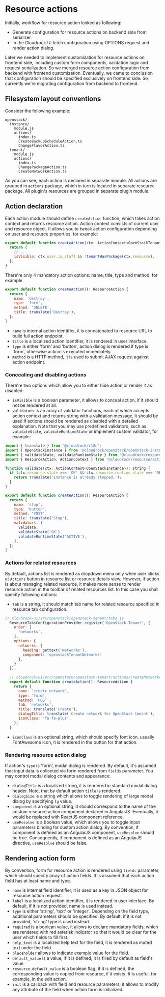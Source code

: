 # Resource actions

Initially, workflow for resource action looked as following:

* Generate configuration for resource actions on backend side from serializer.
* In the Cloudrock UI fetch configuration using OPTIONS request and render action dialog.

Later we needed to implement customization for resource actions on frontend side, including custom form components, validation logic and request serialization. So we merged resource action configuration from backend with frontend customization. Eventually, we came to conclusion that configuration should be specified exclusively on frontend side. So currently we're migrating configuration from backend to frontend.

## Filesystem layout conventions

Consider the following example:

```dir
openstack/
  instance/
    module.js
    actions/
      index.ts
      CreateBackupScheduleAction.ts
      ChangeFlavorAction.ts
  tenant/
    module.js
    actions/
      index.ts
      ChangePackageAction.ts
      CreateNetworkAction.ts
```

As you can see, each action is declared in separate module. All actions are grouped in `actions` package, which in turn is located in separate resource package. All plugin's resources are grouped in separate plugin module.

## Action declaration

Each action module should define `createAction` function, which takes action context and returns resource action. Action context consists of current user and resource object. It allows you to tweak action configuration depending on user and resource properties, for example:

```javascript
export default function createAction(ctx: ActionContext<OpenStackTenant>): ResourceAction {
  return {
    // ...
    isVisible: ctx.user.is_staff && !tenantHasPackage(ctx.resource),
  };
}
```

There're only 4 mandatory action options: name, title, type and method, for example:

```javascript
export default function createAction(): ResourceAction {
  return {
    name: 'destroy',
    type: 'form',
    method: 'DELETE',
    title: translate('Destroy'),
  };
}
```

* `name` is internal action identifier, it is concatenated to resource URL to build full action endpoint.
* `title` is a localized action identifier, it is rendered in user interface.
* `type` is either 'form' and 'button', action dialog is rendered if type is 'form', otherwise action is executed immediately.
* `method` is a HTTP method, it is used to submit AJAX request against action endpoint.

### Concealing and disabling actions

There're two options which allow you to either hide action or render it as disabled:

* `isVisible` is a boolean parameter, it allows to conceal action, if it should not be rendered at all.
* `validators` is an array of validator functions, each of which accepts action context and returns string with a validation message, it should be used if actions should be rendered as disabled with a detailed explanation. Note that you may use predefined validators, such as `validateState`, `validateRuntimeState` or implement custom validator, for example:

```javascript
import { translate } from '@cloudrock/i18n';
import { OpenStackInstance } from '@cloudrock/openstack/openstack-instance/types';
import { validateState, validateRuntimeState } from '@cloudrock/resource/actions/base';
import { ResourceAction, ActionContext } from '@cloudrock/resource/actions/types';

function validate(ctx: ActionContext<OpenStackInstance>): string {
  if (ctx.resource.state === 'OK' && ctx.resource.runtime_state === 'SHUTOFF') {
    return translate('Instance is already stopped.');
  }
}

export default function createAction(): ResourceAction {
  return {
    name: 'stop',
    type: 'button',
    method: 'POST',
    title: translate('Stop'),
    validators: [
      validate,
      validateState('OK'),
      validateRuntimeState('ACTIVE'),
    ],
  };
}
```

### Actions for related resources

By default, actions list is rendered as dropdown menu only when user clicks at `Actions` button in resource list or resource details view. However, if action is about managing related resource, it makes more sense to render resource action in the toolbar of related resources list. In this case you shall specify following options:

* `tab` is a string, it should match tab name for related resource specified in resource tab configuration.

```javascript
// cloudrock-ui/src/openstack/openstack-tenant/tabs.js
  ResourceTabsConfigurationProvider.register('OpenStack.Tenant', {
    order: [
      'networks',
    ],
    options: {
      networks: {
        heading: gettext('Networks'),
        component: 'openstackTenantNetworks'
      },
    }
  });

  // cloudrock-ui/src/openstack/openstack-tenant/actions/CreateNetworkAction.ts
  export default function createAction(): ResourceAction {
    return {
      name: 'create_network',
      type: 'form',
      method: 'POST',
      tab: 'networks',
      title: translate('Create'),
      dialogTitle: translate('Create network for OpenStack tenant'),
      iconClass: 'fa fa-plus',
    };
  }
```

* `iconClass` is an optional string, which should specify font icon, usually FontAwesome icon, it is rendered in the button for that action.

### Rendering resource action dialog

If action's `type` is 'form', modal dialog is rendered. By default, it's assumed that input data is collected via form rendered from `fields` parameter. You may control modal dialog contents and appearance:

* `dialogTitle` is a localized string, it is rendered in standard modal dialog header. Note, that by default action `title` is rendered.
* `dialogSize` is a string which allows to toggle rendering of large modal dialog by specifying `lg` value.
* `component` is an optional string, it should correspond to the name of the custom resource action component declared in AngularJS. Eventually, it would be replaced with ReactJS component reference.
* `useResolve` is a boolean value, which allows you to toggle input parameters binding for custom action dialog. By convention, if component is defined as an AngularJS component, `useResolve` should be true. Consequently, if component is defined as an AngularJS directive, `useResolve` should be false.

## Rendering action form

By convention, form for resource action is rendered using `fields` parameter, which should specify array of action fields. It is assumed that each action field has at least name and type.

* `name` is internal field identifier, it is used as a key in JSON object for resource action request.
* `label` is a localized action identifier, it is rendered in user interface. By default, if it is not provided, name is used instead.
* `type` is either 'string', 'text' or 'integer'. Depending on the field type, additional parameters should be specified. By default, if it is not provided, 'string' type is used instead.
* `required` is a boolean value, it allows to declare mandatory fields, which are rendered with red asterisk indicator so that it would be clear for the user which fields to fill first.
* `help_text` is a localized help text for the field, it is rendered as muted text under the field.
* `placeholder` allows to indicate example value for the field.
* `default_value` is a value, if it is defined, it is filled by default as field's value.
* `resource_default_value` is a boolean flag, if it is defined, the corresponding value is copied from resource, if it exists. It is useful, for example, in the edit action.
* `init` is a callback with field and resource parameters, it allows to modify any attribute of the field when action form is initialized.
